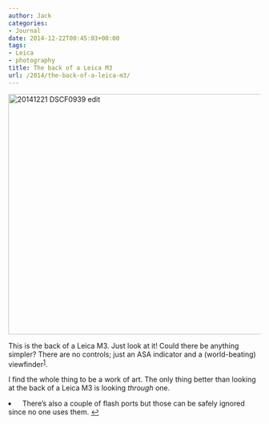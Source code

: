 ```yaml
---
author: Jack
categories:
- Journal
date: 2014-12-22T00:45:03+00:00
tags:
- Leica
- photography
title: The back of a Leica M3
url: /2014/the-back-of-a-leica-m3/
---
```


<img title="20141221_DSCF0939-edit.JPG" src="/img/2014/12/20141221_DSCF0939-edit.jpg" alt="20141221 DSCF0939 edit" width="600" height="480" border="0" />

This is the back of a Leica M3. Just look at it! Could there be anything simpler? There are no controls; just an ASA indicator and a (world-beating) viewfinder<sup id="fnref-4068-technically"><a href="#fn-4068-technically" rel="footnote">1</a></sup>.

I find the whole thing to be a work of art. The only thing better than looking at the back of a Leica M3 is looking _through_ one.

<li id="fn-4068-technically">
    There’s also a couple of flash ports but those can be safely ignored since no one uses them.&#160;<a href="#fnref-4068-technically" rev="footnote">&#8617;</a> </fn></footnotes>
